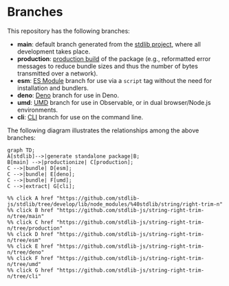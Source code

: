 <!--

@license Apache-2.0

Copyright (c) 2023 The Stdlib Authors.

Licensed under the Apache License, Version 2.0 (the "License");
you may not use this file except in compliance with the License.
You may obtain a copy of the License at

    http://www.apache.org/licenses/LICENSE-2.0

Unless required by applicable law or agreed to in writing, software
distributed under the License is distributed on an "AS IS" BASIS,
WITHOUT WARRANTIES OR CONDITIONS OF ANY KIND, either express or implied.
See the License for the specific language governing permissions and
limitations under the License.

-->

# Branches

This repository has the following branches:

-   **main**: default branch generated from the [stdlib project][stdlib-url], where all development takes place.
-   **production**: [production build][production-url] of the package (e.g., reformatted error messages to reduce bundle sizes and thus the number of bytes transmitted over a network).
-   **esm**: [ES Module][esm-url] branch for use via a `script` tag without the need for installation and bundlers.
-   **deno**: [Deno][deno-url] branch for use in Deno.
-   **umd**: [UMD][umd-url] branch for use in Observable, or in dual browser/Node.js environments.
-   **cli**: [CLI][cli-url] branch for use on the command line.

The following diagram illustrates the relationships among the above branches:

```mermaid
graph TD;
A[stdlib]-->|generate standalone package|B;
B[main] -->|productionize| C[production];
C -->|bundle| D[esm];
C -->|bundle| E[deno];
C -->|bundle| F[umd];
C -->|extract| G[cli];

%% click A href "https://github.com/stdlib-js/stdlib/tree/develop/lib/node_modules/%40stdlib/string/right-trim-n"
%% click B href "https://github.com/stdlib-js/string-right-trim-n/tree/main"
%% click C href "https://github.com/stdlib-js/string-right-trim-n/tree/production"
%% click D href "https://github.com/stdlib-js/string-right-trim-n/tree/esm"
%% click E href "https://github.com/stdlib-js/string-right-trim-n/tree/deno"
%% click F href "https://github.com/stdlib-js/string-right-trim-n/tree/umd"
%% click G href "https://github.com/stdlib-js/string-right-trim-n/tree/cli"
```

[stdlib-url]: https://github.com/stdlib-js/stdlib/tree/develop/lib/node_modules/%40stdlib/string/right-trim-n
[production-url]: https://github.com/stdlib-js/string-right-trim-n/tree/production
[deno-url]: https://github.com/stdlib-js/string-right-trim-n/tree/deno
[umd-url]: https://github.com/stdlib-js/string-right-trim-n/tree/umd
[esm-url]: https://github.com/stdlib-js/string-right-trim-n/tree/esm
[cli-url]: https://github.com/stdlib-js/string-right-trim-n/tree/cli